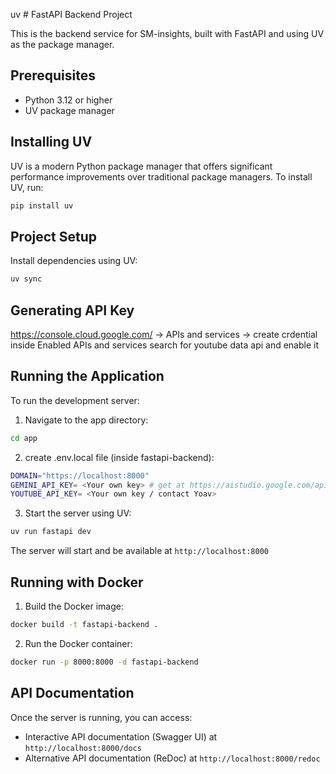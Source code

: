 uv # FastAPI Backend Project

This is the backend service for SM-insights, built with FastAPI and using UV as the package manager.

## Prerequisites

- Python 3.12 or higher
- UV package manager

## Installing UV

UV is a modern Python package manager that offers significant performance improvements over traditional package managers. To install UV, run:

```bash
pip install uv
```

## Project Setup

Install dependencies using UV:

```bash
uv sync
```

## Generating API Key

https://console.cloud.google.com/ -> APIs and services -> create crdential
inside Enabled APIs and services search for youtube data api and enable it

## Running the Application

To run the development server:

1. Navigate to the app directory:

```bash
cd app
```

2. create .env.local file (inside fastapi-backend):

```bash
DOMAIN="https://localhost:8000"
GEMINI_API_KEY= <Your own key> # get at https://aistudio.google.com/apikey
YOUTUBE_API_KEY= <Your own key / contact Yoav>
```

3. Start the server using UV:

```bash
uv run fastapi dev
```

The server will start and be available at `http://localhost:8000`

## Running with Docker

1. Build the Docker image:

```bash
docker build -t fastapi-backend .
```

2. Run the Docker container:

```bash
docker run -p 8000:8000 -d fastapi-backend
```

## API Documentation

Once the server is running, you can access:

- Interactive API documentation (Swagger UI) at `http://localhost:8000/docs`
- Alternative API documentation (ReDoc) at `http://localhost:8000/redoc`
